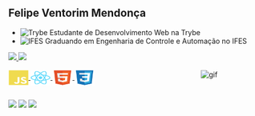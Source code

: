 ## Felipe Ventorim Mendonça

- <img alt="Trybe" height="20" src="https://user-images.githubusercontent.com/83842597/128188765-e4babd13-49c6-4d3a-b923-6c838b384909.png"> Estudante de Desenvolvimento Web na Trybe
- <img alt="IFES" height="20" src="https://upload.wikimedia.org/wikipedia/commons/thumb/5/54/Instituto_Federal_Marca_2015.svg/182px-Instituto_Federal_Marca_2015.svg.png"> Graduando em Engenharia de Controle e Automação no IFES

<div>
  <a href="https://beacons.ai/felipeventorim">
  <img height="160em" src="https://github-readme-stats.vercel.app/api?username=felipeventorim&show_icons=true&theme=dracula&include_all_commits=true&count_private=true"/>
  <img height="160em" src="https://github-readme-stats.vercel.app/api/top-langs/?username=felipeventorim&layout=compact&langs_count=6&theme=dracula"/>
</div>
<div style="display: inline_block"><br>
  <img align="center" alt="Js" height="30" width="40" src="https://raw.githubusercontent.com/devicons/devicon/master/icons/javascript/javascript-plain.svg">
  <img align="center" alt="React" height="30" width="40" src="https://raw.githubusercontent.com/devicons/devicon/master/icons/react/react-original.svg">
  <img align="center" alt="HTML" height="30" width="40" src="https://raw.githubusercontent.com/devicons/devicon/master/icons/html5/html5-original.svg">
  <img align="center" alt="CSS" height="30" width="40" src="https://raw.githubusercontent.com/devicons/devicon/master/icons/css3/css3-original.svg">
  <img align="right" width="120" alt="gif" src="https://camo.githubusercontent.com/fccc48b6169ceac0aefe692ba3b97edd8ddcf66284362fec64c4117bbfb1c1ad/68747470733a2f2f6d656469612e67697068792e636f6d2f6d656469612f4356744e6538346868594639752f67697068792e676966">
</div>
  
  ##

<div>
  <a href="https://instagram.com/felipe.ventorim/" target="_blank"><img src="https://img.shields.io/badge/-Instagram-%23E4405F?style=for-the-badge&logo=instagram&logoColor=white" target="_blank"></a>
  <a href = "mailto:felipeventorim11@gmail.com"><img src="https://img.shields.io/badge/-Gmail-%23333?style=for-the-badge&logo=gmail&logoColor=white" target="_blank"></a>
  <a href="https://www.linkedin.com/in/felipeventorim" target="_blank"><img src="https://img.shields.io/badge/-LinkedIn-%230077B5?style=for-the-badge&logo=linkedin&logoColor=white" target="_blank"></a> 
</div>
